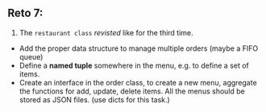 ## Reto 7: 
1. The `restaurant class` *revisted* like for the third time. 
  + Add the proper data structure to manage multiple orders (maybe a FIFO queue)
  + Define a **named tuple** somewhere in the menu, e.g. to define a set of items.
  + Create an interface in the order class, to create a new menu, aggregate the functions for add, update, delete items. All the menus should be stored as JSON files. (use dicts for this task.)

